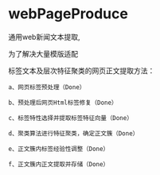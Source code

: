 # webPageProduce
通用web新闻文本提取, 

为了解决大量模版适配

标签文本及层次特征聚类的网页正文提取方法：

    a、网页标签预处理（Done）

    b、预处理后网页Html标签修复（Done）

    c、标签特性选择并提取标签特征向量（Done）

    d、聚类算法进行特征聚类，确定正文簇（Done）

    e、正文簇内标签经验性调整（Done）

    f、正文簇内正文提取并存储（Done）

